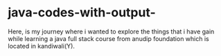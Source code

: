 # java-codes-with-output-
Here, is my journey where i wanted to explore the things that i have gain while learning a java full stack course from anudip foundation which is located in kandiwali(Y).

